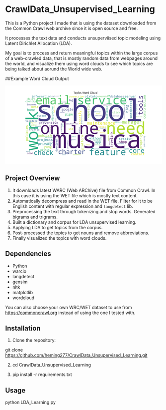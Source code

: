 # CrawlData_Unsupervised_Learning

This is a Python project I made that is using the dataset downloaded from the Common Crawl web archive since it is open source and free.

It processes the text data and conducts unsuperviised topic modeling using Latent Dirichlet Allocation (LDA). 

My goal is to process and return meaningful topics within the large corpus of a web-crawled data, that is mostly random data from webpages around the world, and visualize them using word clouds to see which topics are being talked about aorund the World wide web.

##Example Word Cloud Output

![word_cloud](worldcloud.png)

## Project Overview

1. It downloads latest WARC (Web ARChive) file from Common Crawl. In this case it is using the WET file which is mostly text content.
2. Automatically decompress and read in the WET file. Filter for it to be English content with regular expression and `langdetect` lib.
3. Preprocessing the text through tokenizing and stop words. Generated bigrams and trigrams. 
4. Built a dictionary and corpus for LDA unsupervised learning.
5. Applying LDA to get topics from the corpus.
6. Post-processed the topics to get nouns and remove abbreviations.
7. Finally visualized the topics with word clouds.

## Dependencies
- Python 
- warcio
- langdetect
- gensim
- nltk
- matplotlib
- wordcloud

You can also choose your own WRC/WET dataset to use from https://commoncrawl.org instead of using the one I tested with. 

## Installation

1. Clone the repository:

git clone https://github.com/heming277/CrawlData_Unsupervised_Learning.git

2. cd CrawlData_Unsupervised_Learning

3. pip install -r requirements.txt

## Usage

python LDA_Learning.py
